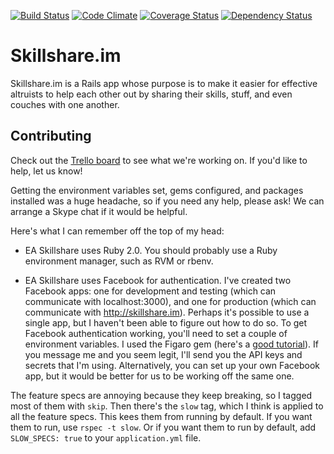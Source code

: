 [![Build Status](https://travis-ci.org/patbl/Skillshare.im.png?branch=master)](https://travis-ci.org/patbl/Skillshare.im)
[![Code Climate](https://codeclimate.com/github/patbl/Skillshare.im.png)](https://codeclimate.com/github/patbl/Skillshare.im)
[![Coverage Status](https://coveralls.io/repos/patbl/Skillshare.im/badge.png?branch=master)](https://coveralls.io/r/patbl/Skillshare.im?branch=master)
[![Dependency Status](https://gemnasium.com/patbl/Skillshare.im.png)](https://gemnasium.com/patbl/Skillshare.im)

# Skillshare.im

Skillshare.im is a Rails app whose purpose is to make it easier for
effective altruists to help each other out by sharing their skills,
stuff, and even couches with one another.

## Contributing

Check out the [Trello board](https://trello.com/b/3ULaf1Ob/sharing-app)
to see what we're working on. If you'd like to help, let us know!

Getting the environment variables set, gems configured, and packages
installed was a huge headache, so if you need any help, please ask! We
can arrange a Skype chat if it would be helpful.

Here's what I can remember off the top of my head:

* EA Skillshare uses Ruby 2.0. You should probably use a Ruby environment manager, such as RVM or rbenv.

* EA Skillshare uses Facebook for authentication. I've created two Facebook apps: one for development and testing (which can communicate with localhost:3000), and one for production (which can communicate with http://skillshare.im). Perhaps it's possible to use a single app, but I haven't been able to figure out how to do so. To get Facebook authentication working, you'll need to set a couple of environment variables. I used the Figaro gem (here's a [good tutorial](http://railsapps.github.io/rails-environment-variables.html)). If you message me and you seem legit, I'll send you the API keys and secrets that I'm using. Alternatively, you can set up your own Facebook app, but it would be better for us to be working off the same one.

The feature specs are annoying because they keep breaking, so I tagged most of them with `skip`. Then there's the `slow` tag, which I think is applied to all the feature specs. This kees them from running by default. If you want them to run, use `rspec -t slow`. Or if you want them to run by default, add `SLOW_SPECS: true` to your `application.yml` file.
